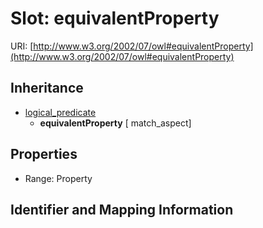 # Slot: equivalentProperty

URI: [http://www.w3.org/2002/07/owl#equivalentProperty](http://www.w3.org/2002/07/owl#equivalentProperty)




## Inheritance

* [logical_predicate](logical_predicate.md)
    * **equivalentProperty** [ match_aspect]



## Properties

 * Range: Property



## Identifier and Mapping Information





